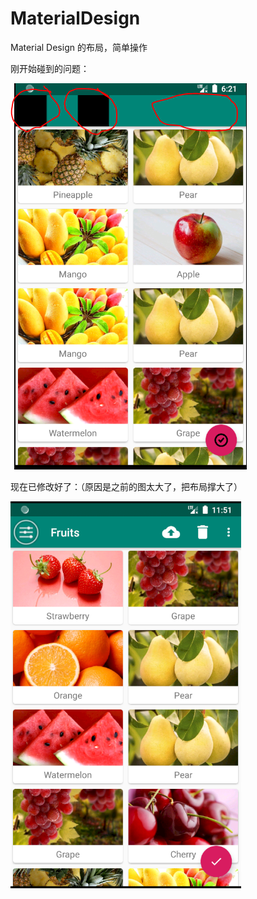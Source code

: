 # MaterialDesign
Material Design 的布局，简单操作


刚开始碰到的问题：


<img src="Capture.PNG" width="378" height="618" border="0" alt="">




现在已修改好了：（原因是之前的图太大了，把布局撑大了）


<img src="修改好了碰到的问题.PNG" width="369" height="619" border="0" alt="">
